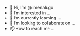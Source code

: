 - 👋 Hi, I’m @jimenalugo
- 👀 I’m interested in ...
- 🌱 I’m currently learning ...
- 💞️ I’m looking to collaborate on ...
- 📫 How to reach me ...

<!---
jimenalugo/jimenalugo is a ✨ special ✨ repository because its `README.md` (this file) appears on your GitHub profile.
You can click the Preview link to take a look at your changes.
--->
